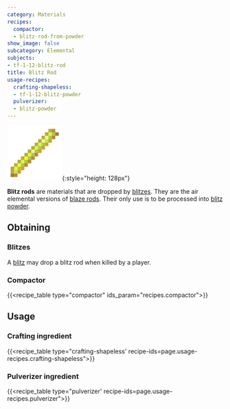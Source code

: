 ```yaml
---
category: Materials
recipes:
  compactor:
  - blitz-rod-from-powder
show_image: false
subcategory: Elemental
subjects:
- tf-1-12-blitz-rod
title: Blitz Rod
usage-recipes:
  crafting-shapeless:
  - tf-1-12-blitz-powder
  pulverizer:
  - blitz-powder
---
```


![Blitz rod](/assets/images/docs/1.12/thermal-foundation/blitz-rod.png){:style="height: 128px"}


**Blitz rods** are materials that are dropped by [blitzes](../blitz/). They
are the air elemental versions of [blaze
rods](https://minecraft.gamepedia.com/Blaze_Rod). Their only use is to be
processed into [blitz powder](../blitz-powder/).


Obtaining
---------

### Blitzes
A [blitz](../blitz/) may drop a blitz rod when killed by a player.

### Compactor
{{<recipe_table type="compactor" ids_param="recipes.compactor">}}


Usage
-----

### Crafting ingredient
{{<recipe_table type="crafting-shapeless' recipe-ids=page.usage-recipes.crafting-shapeless">}}

### Pulverizer ingredient
{{<recipe_table type="pulverizer' recipe-ids=page.usage-recipes.pulverizer">}}
